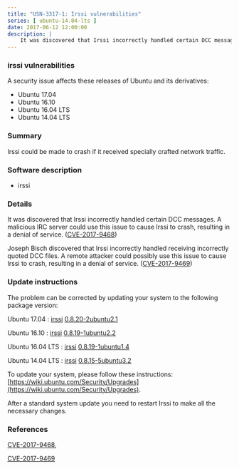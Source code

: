 ```yaml
---
title: "USN-3317-1: Irssi vulnerabilities"
series: [ ubuntu-14.04-lts ]
date: 2017-06-12 12:00:00
description: |
    It was discovered that Irssi incorrectly handled certain DCC messages. A malicious IRC server could use this issue to cause Irssi to crash, resulting in a denial of service. ([CVE-2017-9468](http://people.ubuntu.com/~ubuntu-security/cve/CVE-2017-9468))
--- 
```

 
### irssi vulnerabilities

A security issue affects these releases of Ubuntu and its derivatives:

* Ubuntu 17.04
* Ubuntu 16.10
* Ubuntu 16.04 LTS
* Ubuntu 14.04 LTS

### Summary

Irssi could be made to crash if it received specially crafted network traffic.

### Software description

* irssi 

### Details

It was discovered that Irssi incorrectly handled certain DCC messages. A malicious IRC server could use this issue to cause Irssi to crash, resulting in a denial of service. ([CVE-2017-9468](http://people.ubuntu.com/~ubuntu-security/cve/CVE-2017-9468))

Joseph Bisch discovered that Irssi incorrectly handled receiving incorrectly quoted DCC files. A remote attacker could possibly use this issue to cause Irssi to crash, resulting in a denial of service. ([CVE-2017-9469](http://people.ubuntu.com/~ubuntu-security/cve/CVE-2017-9469)) 

### Update instructions

The problem can be corrected by updating your system to the following package version:

Ubuntu 17.04
 : [irssi](https://launchpad.net/ubuntu/+source/irssi) <span> [0.8.20-2ubuntu2.1](https://launchpad.net/ubuntu/+source/irssi/0.8.20-2ubuntu2.1) </span> 

Ubuntu 16.10
 : [irssi](https://launchpad.net/ubuntu/+source/irssi) <span> [0.8.19-1ubuntu2.2](https://launchpad.net/ubuntu/+source/irssi/0.8.19-1ubuntu2.2) </span> 

Ubuntu 16.04 LTS
 : [irssi](https://launchpad.net/ubuntu/+source/irssi) <span> [0.8.19-1ubuntu1.4](https://launchpad.net/ubuntu/+source/irssi/0.8.19-1ubuntu1.4) </span> 

Ubuntu 14.04 LTS
 : [irssi](https://launchpad.net/ubuntu/+source/irssi) <span> [0.8.15-5ubuntu3.2](https://launchpad.net/ubuntu/+source/irssi/0.8.15-5ubuntu3.2) </span> 

To update your system, please follow these instructions: [https://wiki.ubuntu.com/Security/Upgrades](https://wiki.ubuntu.com/Security/Upgrades).

After a standard system update you need to restart Irssi to make all the necessary changes. 

### References

 [CVE-2017-9468](http://people.ubuntu.com/~ubuntu-security/cve/CVE-2017-9468), 

 [CVE-2017-9469](http://people.ubuntu.com/~ubuntu-security/cve/CVE-2017-9469)
 
